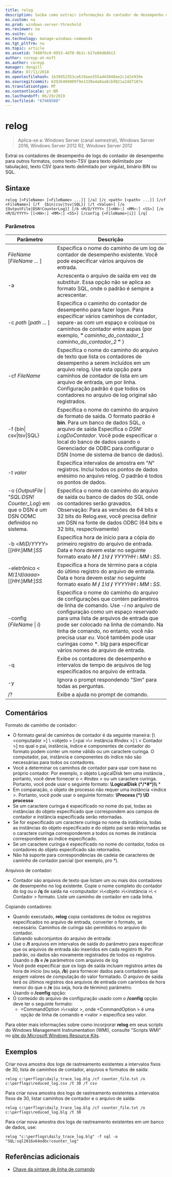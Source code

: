 ```yaml
---
title: relog
description: Saiba como extrair informações do contador de desempenho dos arquivos de log de coutner de desempenho.
ms.custom: na
ms.prod: windows-server-threshold
ms.reviewer: na
ms.suite: na
ms.technology: manage-windows-commands
ms.tgt_pltfrm: na
ms.topic: article
ms.assetid: 7480f6c0-9953-4d70-9b1c-b27e09d8db13
author: coreyp-at-msft
ms.author: coreyp
manager: dongill
ms.date: 07/11/2018
ms.openlocfilehash: 1b39952353ce619aee355ad43048ee2c142e939e
ms.sourcegitcommit: 63926404009f9e1330a4a0aa8cb9821a2dd7187e
ms.translationtype: MT
ms.contentlocale: pt-BR
ms.lasthandoff: 06/29/2019
ms.locfileid: "67469508"
---
```

# <a name="relog"></a>relog

>Aplica-se a: Windows Server (canal semestral), Windows Server 2016, Windows Server 2012 R2, Windows Server 2012

Extrai os contadores de desempenho de logs do contador de desempenho para outros formatos, como texto-TSV (para texto delimitado por tabulação), texto CSV (para texto delimitado por vírgula), binário BIN ou SQL.   

## <a name="syntax"></a>Sintaxe  
```  
relog [<FileName> [<FileName> ...]] [/a] [/c <path> [<path> ...]] [/cf <FileName>] [/f  {bin|csv|tsv|SQL}] [/t <Value>] [/o {OutputFile|DSN!CounterLog}] [/b <M/D/YYYY> [[<HH>:] <MM>:] <SS>] [/e <M/D/YYYY> [[<HH>:] <MM>:] <SS>] [/config {<FileName>|i}] [/q]  
```  

### <a name="parameters"></a>Parâmetros  

|                                         Parâmetro                                          |                                                                                                                                                                  Descrição                                                                                                                                                                   |
|--------------------------------------------------------------------------------------------|------------------------------------------------------------------------------------------------------------------------------------------------------------------------------------------------------------------------------------------------------------------------------------------------------------------------------------------------|
|                                *FileName* [*FileName ...* ]                                 |                                                                                                                      Especifica o nome do caminho de um log de contador de desempenho existente. Você pode especificar vários arquivos de entrada.                                                                                                                      |
|                                             -a                                             |                                                                                                          Acrescenta o arquivo de saída em vez de substituir. Essa opção não se aplica ao formato SQL, onde o padrão é sempre a acrescentar.                                                                                                           |
|                                   -c *path* [*path ...* ]                                   |                                                       Especifica o caminho do contador de desempenho para fazer logon. Para especificar vários caminhos de contador, separe-as com um espaço e coloque os caminhos de contador entre aspas (por exemplo, **"** <em>caminho_do_contador_1</em> <em>caminho_do_contador_2</em> **"** )                                                       |
|                                       -cf *FileName*                                       |                                            Especifica o nome do caminho do arquivo de texto que lista os contadores de desempenho a serem incluídos em um arquivo relog. Use esta opção para caminhos de contador de lista em um arquivo de entrada, um por linha. Configuração padrão é que todos os contadores no arquivo de log original são registrados.                                            |
|                                  -f {bin\| csv\|tsv\|SQL}                                  |                                       Especifica o nome do caminho do arquivo de formato de saída. O formato padrão é **bin**. Para um banco de dados SQL, o arquivo de saída Especifica o *DSN! LogDoContador*. Você pode especificar o local do banco de dados usando o Gerenciador de ODBC para configurar o DSN (nome de sistema de banco de dados).                                        |
|                                         -t *valor*                                         |                                                                                                           Especifica intervalos de amostra em "*N*" registros. Inclui todos os pontos de dados enésimo no arquivo relog. O padrão é todos os pontos de dados.                                                                                                           |
| -o {*OutputFile* \| *"SQL:DSN! Counter_Log*} em que o DSN é um DSN ODMC definidos no sistema. |                                                   Especifica o nome do caminho do arquivo de saída ou banco de dados do SQL onde os contadores serão gravados. <br>Observação: Para as versões de 64 bits e 32 bits do Relog.exe, você precisa definir um DSN na fonte de dados ODBC (64 bits e 32 bits, respectivamente)                                                   |
|                          -b \<*M*/*D*/*YYYY*> [[*HH*:]*MM*:]*SS*                           |                                                                          Especifica hora de início para a cópia do primeiro registro do arquivo de entrada. Data e hora devem estar no seguinte formato exato <em>M</em> **/** <em>1!d</em> **/** <em>YYYYHH</em> **:** <em>MM</em> **:** <em>SS</em>.                                                                          |
|                          -eletrônico \< *M*/*1!d*/*aaaa*> [[*HH*:]*MM*:]*SS*                           |                                                                           Especifica a hora de término para a cópia do último registro do arquivo de entrada. Data e hora devem estar no seguinte formato exato <em>M</em> **/** <em>1!d</em> **/** <em>YYYYHH</em> **:** <em>MM</em> **:** <em>SS</em>.                                                                            |
|                                -config {*FileName* \| *i*}                                 | Especifica o nome do caminho do arquivo de configurações que contém parâmetros de linha de comando. Use *-i* no arquivo de configuração como um espaço reservado para uma lista de arquivos de entrada que pode ser colocado na linha de comando. Na linha de comando, no entanto, você não precisa usar *eu*. Você também pode usar curingas como \*. blg para especificar vários nomes de arquivo de entrada. |
|                                             -q                                             |                                                                                                                          Exibe os contadores de desempenho e intervalos de tempo de arquivos de log especificados no arquivo de entrada.                                                                                                                           |
|                                             -y                                             |                                                                                                                                            Ignora o prompt respondendo "Sim" para todas as perguntas.                                                                                                                                             |
|                                             /?                                             |                                                                                                                                                      Exibe a ajuda no prompt de comando.                                                                                                                                                      |

## <a name="remarks"></a>Comentários  
Formato de caminho de contador:  
- O formato geral de caminhos de contador é da seguinte maneira: [\\\<computador >] \\ \<objeto > [\<pai >\\< instância #Index >] \\ \< Contador >] no qual o pai, instância, índice e componentes de contador do formato podem conter um nome válido ou um caractere curinga. O computador, pai, instância e componentes do índice não são necessárias para todos os contadores.  
- Você a determinar os caminhos de contador para usar com base no próprio contador. Por exemplo, o objeto LogicalDisk tem uma instância <Index>, portanto, você deve fornecer o < #index > ou um caractere curinga. Portanto, você pode usar o seguinte formato: **\LogicalDisk (\*/\*#\*)\\\\** *  
- Em comparação, o objeto de processo não requer uma instância \<índice >. Portanto, você pode usar o seguinte formato: **\Process (\*) \ID processo**  
- Se um caractere curinga é especificado no nome do pai, todas as instâncias do objeto especificado que correspondem aos campos de contador e instância especificada serão retornadas.  
- Se for especificado um caractere curinga no nome da instância, todas as instâncias do objeto especificado e do objeto pai serão retornadas se o caractere curinga corresponderem a todos os nomes de instância correspondente ao índice especificado.  
- Se um caractere curinga é especificado no nome do contador, todos os contadores do objeto especificado são retornados.  
- Não há suporte para correspondências de cadeia de caracteres de caminho de contador parcial (por exemplo, pro *).  

Arquivos de contador:  
-   Contador são arquivos de texto que listam um ou mais dos contadores de desempenho no log existente. Copie o nome completo do contador do log ou o **/q** de saída na \<computador >\\\<objeto >\\\<instância >\\ \< Contador > formato. Liste um caminho de contador em cada linha.  

Copiando contadores:  
-   Quando executado, **relog** copia contadores de todos os registros especificados no arquivo de entrada, converter o formato, se necessário. Caminhos de curinga são permitidos no arquivo do contador.  
Salvando subconjuntos do arquivo de entrada:  
-   Use o **/t** arquivos em intervalos de saída do parâmetro para especificar que os arquivos de entrada são inseridos em cada <n>registro th. Por padrão, os dados são novamente registrados de todos os registros.  
Usando o **/b** e **/e** parâmetros com arquivos de log  
-   Você pode especificar que os logs de saída incluam registros antes da hora de início (ou seja, **/b**) para fornecer dados para contadores que exigem valores de computação do valor formatado. O arquivo de saída terá os últimos registros dos arquivos de entrada com carimbos de hora menor do que o **/e** (ou seja, hora de término) parâmetro.  
Usando o **/config** opção:  
-   O conteúdo do arquivo de configuração usado com o **/config** opção deve ter o seguinte formato:  
    -   \<CommandOption >\\\<valor >, onde \<CommandOption > é uma opção de linha de comando e \<valor > especifica seu valor.

Para obter mais informações sobre como incorporar **relog** em seus scripts do Windows Management Instrumentation (WMI), consulte "Scripts WMI" no [site do Microsoft Windows Resource Kits](https://go.microsoft.com/fwlink/?LinkId=4665).  

## <a name="BKMK_Examples"></a>Exemplos  
Criar nova amostra dos logs de rastreamento existentes a intervalos fixos de 30, lista de caminhos de contador, arquivos e formatos de saída:  
```  
relog c:\perflogs\daily_trace_log.blg /cf counter_file.txt /o c:\perflogs\reduced_log.csv /t 30 /f csv  
```  
Para criar nova amostra dos logs de rastreamento existentes a intervalos fixos de 30, listar caminhos de contador e o arquivo de saída:  
```  
relog c:\perflogs\daily_trace_log.blg /cf counter_file.txt /o c:\perflogs\reduced_log.blg /t 30  
```
Para criar nova amostra dos logs de rastreamento existentes em um banco de dados, use:
```
relog "c:\perflogs\daily_trace_log.blg" -f sql -o "SQL:sql2016x64odbc!counter_log"
```

## <a name="additional-references"></a>Referências adicionais  
-   [Chave da sintaxe de linha de comando](command-line-syntax-key.md)  
